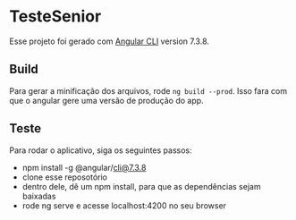 # TesteSenior

Esse projeto foi gerado com [Angular CLI](https://github.com/angular/angular-cli) version 7.3.8.

## Build

Para gerar a minificação dos arquivos, rode `ng build --prod`. Isso fara com que o angular gere uma versão de produção do app.

## Teste

Para rodar o aplicativo, siga os seguintes passos:
- npm install -g @angular/cli@7.3.8
- clone esse reposotório
- dentro dele, dê um npm install, para que as dependências sejam baixadas
- rode ng serve e acesse localhost:4200 no seu browser
